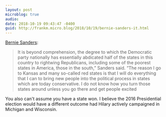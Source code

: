 ```yaml
---
layout: post
microblog: true
audio: 
date: 2018-10-19 09:43:47 -0400
guid: http://frankm.micro.blog/2018/10/19/bernie-sanders-it.html
---
```

[Bernie Sanders](https://www.theguardian.com/us-news/2018/jul/26/alexandria-ocasio-cortez-bernie-sanders-kansas-james-thompson):
>It is beyond comprehension, the degree to which the Democratic party nationally has essentially abdicated half of the states in this country to rightwing Republicans, including some of the poorest states in America, those in the south,” Sanders said. “The reason I go to Kansas and many so-called red states is that I will do everything that I can to bring new people into the political process in states which are today conservative. I do not know how you turn those states around unless you go there and get people excited

You also can't assume you have a state won. I believe the 2016 Presidential election would have a different outcome had Hilary actively campaigned in Michigan and Wisconsin. 
